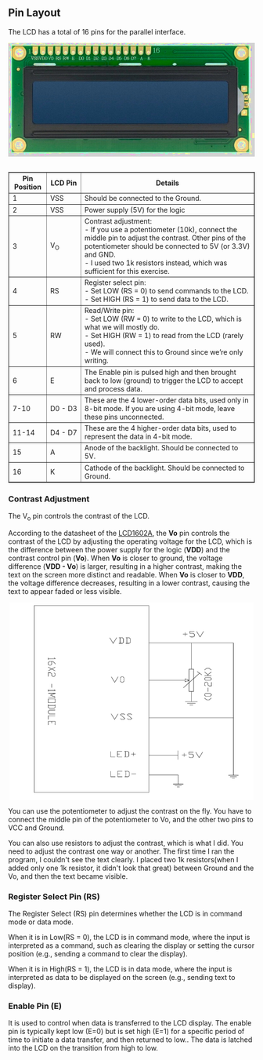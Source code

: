 ## Pin Layout

The LCD has a total of 16 pins for the parallel interface.

<img style="display: block; margin: auto;" alt="lcd1602" src="./images/lcd1602-pin-layout.jpg"/>

<br/>

 <table border="1" style="border-collapse: collapse; width: 100%;">
  <thead>
    <tr>
      <th>Pin Position</th>
      <th style="width:14%">LCD Pin</th>
      <th>Details</th>
    </tr>
  </thead>
  <tbody>
    <tr>
      <td>1</td>
      <td><span class="slanted-text black">VSS</span></td>
      <td>Should be connected to the Ground.</td>
    </tr>
    <tr>
      <td>2</td>
      <td><span class="slanted-text red">VSS</span></td>
      <td>Power supply (5V) for the logic</td>
    </tr>
    <tr>
      <td>3</td>
      <td><span class="slanted-text purple">V<sub>O</sub></span></td>
      <td>
        Contrast adjustment:<br>
        - If you use a potentiometer (10k), connect the middle pin to adjust the contrast. Other pins of the potentiometer should be connected to 5V (or 3.3V) and GND.<br>
        - I used two 1k resistors instead, which was sufficient for this exercise.
      </td>
    </tr>
    <tr>
      <td>4</td>
      <td><span class="slanted-text indigo">RS</span></td>
      <td>
        Register select pin:<br>
        - Set LOW (RS = 0) to send commands to the LCD.<br>
        - Set HIGH (RS = 1) to send data to the LCD.
      </td>
    </tr>
    <tr>
      <td>5</td>
      <td><span class="slanted-text brown">RW</span></td>
      <td>
        Read/Write pin:<br>
        - Set LOW (RW = 0) to write to the LCD, which is what we will mostly do.<br>
        - Set HIGH (RW = 1) to read from the LCD (rarely used).<br>
        - We will connect this to Ground since we’re only writing.
      </td>
    </tr>
    <tr>
      <td>6</td>
      <td><span class="slanted-text green">E</span></td>
      <td>
        The Enable pin is pulsed high and then brought back to low (ground) to trigger the LCD to accept and process data.
      </td>
    </tr>
    <tr>
      <td>7-10</td>
      <td><span class="slanted-text black">D0 - D3</span></td>
      <td>These are the 4 lower-order data bits, used only in 8-bit mode. If you are using 4-bit mode, leave these pins unconnected.</td>
    </tr>
    <tr>
      <td>11-14</td>
      <td><span class="slanted-text blue">D4 - D7</span></td>
      <td>These are the 4 higher-order data bits, used to represent the data in 4-bit mode.</td>
    </tr>
    <tr>
      <td>15</td>
      <td><span class="slanted-text red">A</span></td>
      <td>Anode of the backlight. Should be connected to 5V.</td>
    </tr>
    <tr>
      <td>16</td>
      <td><span class="slanted-text black">K</span></td>
      <td>Cathode of the backlight. Should be connected to Ground.</td>
    </tr>
  </tbody>
</table>
 

### Contrast Adjustment
The V<sub>o</sub> pin  controls the contrast of the LCD. 

According to the datasheet of the [LCD1602A](https://www.openhacks.com/uploadsproductos/eone-1602a1.pdf), the **Vo** pin controls the contrast of the LCD by adjusting the operating voltage for the LCD, which is the difference between the power supply for the logic (**VDD**) and the contrast control pin (**Vo**). When **Vo** is closer to ground, the voltage difference (**VDD - Vo**) is larger, resulting in a higher contrast, making the text on the screen more distinct and readable. When **Vo** is closer to **VDD**, the voltage difference decreases, resulting in a lower contrast, causing the text to appear faded or less visible.

<img style="display: block; margin: auto;width:500px;" alt="lcd1602" src="./images/power-supply.png"/>

You can use the potentiometer to adjust the contrast on the fly. You have to connect the middle pin of the potentiometer to Vo, and the other two pins to VCC and Ground.

You can also use resistors to adjust the contrast, which is what I did. You need to adjust the contrast one way or another. The first time I ran the program, I couldn't see the text clearly. I placed two 1k resistors(when I added only one 1k resistor, it didn't look that great) between Ground and the Vo, and then the text became visible.

 
### Register Select Pin (RS)
The Register Select (RS) pin determines whether the LCD is in command mode or data mode. 

When it is in Low(RS = 0), the LCD is in command mode, where the input is interpreted as a command, such as clearing the display or setting the cursor position (e.g., sending a command to clear the display). 

When it is in High(RS = 1), the LCD is in data mode, where the input is interpreted as data to be displayed on the screen (e.g., sending text to display).


### Enable Pin (E)
It is used to control when data is transferred to the LCD display. The enable pin is typically kept low (E=0) but is set high (E=1) for a specific period of time to initiate a data transfer, and then returned to low.. The data is latched into the LCD on the transition from high to low.
